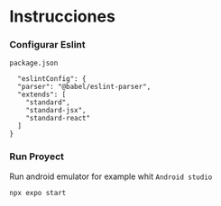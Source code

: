 # Instrucciones

### Configurar Eslint
`package.json`
```
  "eslintConfig": {
  "parser": "@babel/eslint-parser",
  "extends": [
    "standard",
    "standard-jsx",
    "standard-react"
  ]
}
```

### Run Proyect
Run android emulator for example whit `Android studio`
```
npx expo start
```